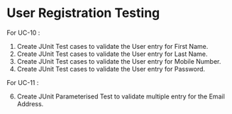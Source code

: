 # User Registration Testing

For UC-10 :

1. Create JUnit Test cases  to validate the User entry for First Name.
2. Create JUnit Test cases  to validate the User entry for Last Name. 
3. Create JUnit Test cases  to validate the User entry for Mobile Number.
4. Create JUnit Test cases  to validate the User entry for Password.

For UC-11 :

6. Create JUnit Parameterised Test to validate multiple entry for the Email Address.
